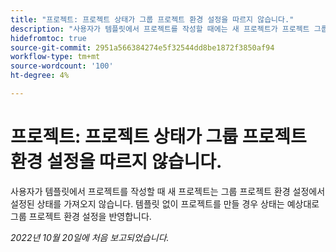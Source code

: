 ```yaml
---
title: "프로젝트: 프로젝트 상태가 그룹 프로젝트 환경 설정을 따르지 않습니다."
description: "사용자가 템플릿에서 프로젝트를 작성할 때에는 새 프로젝트가 프로젝트 그룹 환경 설정에서 설정된 상태를 가져오지 않습니다. 템플릿 없이 프로젝트를 만들 경우 상태는 예상대로 그룹 프로젝트 환경 설정을 반영합니다."
hidefromtoc: true
source-git-commit: 2951a566384274e5f32544dd8be1872f3850af94
workflow-type: tm+mt
source-wordcount: '100'
ht-degree: 4%

---
```



# 프로젝트: 프로젝트 상태가 그룹 프로젝트 환경 설정을 따르지 않습니다.

사용자가 템플릿에서 프로젝트를 작성할 때 새 프로젝트는 그룹 프로젝트 환경 설정에서 설정된 상태를 가져오지 않습니다. 템플릿 없이 프로젝트를 만들 경우 상태는 예상대로 그룹 프로젝트 환경 설정을 반영합니다.

_2022년 10월 20일에 처음 보고되었습니다._

